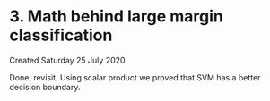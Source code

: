 # 3. Math behind large margin classification
Created Saturday 25 July 2020

Done, revisit.
Using scalar product we proved that SVM has a better decision boundary.

